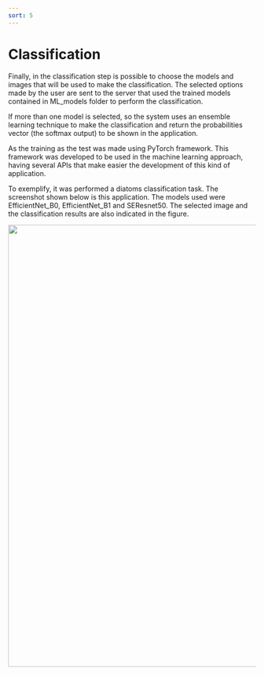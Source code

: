 ```yaml
---
sort: 5
---
```


# Classification

Finally, in the classification step is possible to choose the models and images that will be used to make the classification. The selected options made by the user are sent to the server that used the trained models contained in ML_models folder to perform the classification.

If more than one model is selected, so the system uses an ensemble learning technique to make the classification and return the probabilities vector (the softmax output) to be shown in the application.

As the training as the test was made using PyTorch framework. This framework was developed to be used in the machine learning approach, having several APIs that make easier the development of this kind of application. 

To exemplify, it was performed a diatoms classification task. The screenshot shown below is this application. The models used were EfficientNet_B0, EfficientNet_B1 and SEResnet50. The selected image and the classification results are also indicated in the figure.

<p align="center">
<img src="{{site.baseurl}}/images/classification_screen.png" width=900>
</p>

